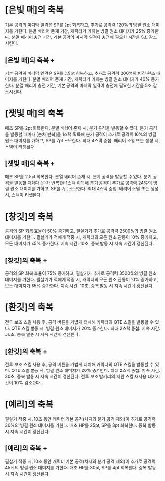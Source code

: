 # [은빛 매]의 축복

기본 공격의 마지막 일격은 SP를 2pt 회복하고, 추가로 공격력 120%의 빙결 원소 대미지를 가한다. 분열 배리어 존재 기간, 캐릭터가 가하는 빙결 원소 대미지가 25% 증가한다. 분열 배리어 충전 기간, 기본 공격의 마지막 일격이 충전에 필요한 시간을 5초 감소시킨다.

## [은빛 매]의 축복 +

기본 공격의 마지막 일격은 SP를 2.5pt 회복하고, 추가로 공격력 200%의 빙결 원소 대미지를 가한다. 분열 배리어 존재 기간, 캐릭터가 가하는 빙결 원소 대미지가 40% 증가한다. 분열 배리어 충전 기간, 기본 공격의 마지막 일격이 충전에 필요한 시간을 5초 감소시킨다.

# [잿빛 매]의 축복

매초 SP를 2pt 회복한다. 분열 배리어 존재 시, 분기 공격을 발동할 수 있다. 분기 공격을 발동할 때마다 [순차 반복]을 1스택 획득해 분기 공격이 추가로 공격력 16%의 빙결 원소 대미지를 가하고, SP를 7pt 소모한다. 최대 4스택 중첩. 배리어 소멸 또는 생성 시, 스택이 리셋된다.

## [잿빛 매]의 축복 +

매초 SP를 2.5pt 회복한다. 분열 배리어 존재 시, 분기 공격을 발동할 수 있다. 분기 공격을 발동할 때마다 [순차 반복]을 1스택 획득해 분기 공격이 추가로 공격력 24%의 빙결 원소 대미지를 가하고, SP를 7pt 소모한다. 최대 4스택 중첩. 배리어 소멸 또는 생성 시, 스택이 리셋된다.

# [창깃]의 축복

공격의 SP 회복 효율이 50% 증가하고, 필살기가 추가로 공격력 2500%의 빙결 원소 대미지를 가한다.
필살기가 적에게 적중 시, 캐릭터의 모든 원소 관통이 10% 증가하고, 모든 대미지가 45% 증가한다. 지속 시간: 10초, 중복 발동 시 지속 시간이 갱신된다.

## [창깃]의 축복 +

공격의 SP 회복 효율이 75% 증가하고, 필살기가 추가로 공격력 3500%의 빙결 원소 대미지를 가한다.
필살기가 적에게 적중 시, 캐릭터의 모든 원소 관통이 10% 증가하고, 모든 대미지가 65% 증가한다. 지속 시간: 10초, 중복 발동 시 지속 시간이 갱신된다.

# [환깃]의 축복

전투 보조 스킬 사용 후, 공격 버튼을 가볍게 터치해 캐릭터의 QTE 스킬을 발동할 수 있다. QTE 스킬 발동 시, 빙결 원소 대미지가 20% 증가한다. 최대 2스택 중첩. 지속 시간: 30초. 중복 발동 시 지속 시간이 갱신된다.

## [환깃]의 축복 +

전투 보조 스킬 사용 후, 공격 버튼을 가볍게 터치해 캐릭터의 QTE 스킬을 발동할 수 있다. QTE 스킬 발동 시, 빙결 원소 대미지가 20% 증가한다. 최대 2스택 중첩. 지속 시간: 30초. 중복 발동 시 지속 시간이 갱신된다. 전투 보조 발키리의 지원 스킬 재사용 대기시간이 10% 감소한다.

# [예리]의 축복

필살기 적중 시, 10초 동안 캐릭터 기본 공격(차지와 분기 공격 제외)이 추가로 공격력 30%의 빙결 원소 대미지를 가한다. 매초 HP를 25pt, SP를 3pt 회복한다. 중복 발동 시 지속 시간이 갱신된다.

## [예리]의 축복 +

필살기 적중 시, 10초 동안 캐릭터 기본 공격(차지와 분기 공격 제외)이 추가로 공격력 45%의 빙결 원소 대미지를 가한다. 매초 HP를 30pt, SP를 4pt 회복한다. 중복 발동 시 지속 시간이 갱신된다.
